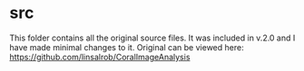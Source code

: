 src
===================

This folder contains all the original source files.
It was included in v.2.0 and I have made minimal changes to it.
Original can be viewed here: https://github.com/linsalrob/CoralImageAnalysis